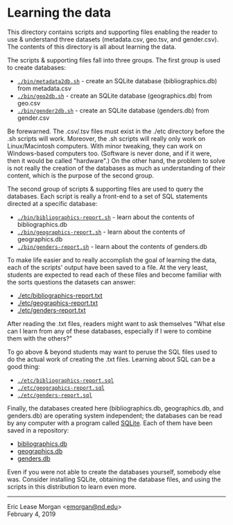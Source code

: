 # Learning the data

This directory contains scripts and supporting files enabling the reader to use &amp; understand three datasets (metadata.csv, geo.tsv, and gender.csv). The contents of this directory is all about learning the data.

The scripts &amp; supporting files fall into three groups. The first group is used to create databases:

  * [`./bin/metadata2db.sh`](./bin/metadata2db.sh) - create an SQLite database (bibliographics.db) from metadata.csv
  * [`./bin/geo2db.sh`](./bin/geo2db.sh) - create an SQLite database (geographics.db) from geo.csv
  * [`./bin/gender2db.sh`](./bin/gender2db.sh) - create an SQLite database (genders.db) from gender.csv

Be forewarned. The .csv/.tsv files must exist in the ./etc directory before the .sh scripts will work. Moreover, the .sh scripts will really only work on Linux/Macintosh computers. With minor tweaking, they can work on Windows-based computers too. (Software is never done, and if it were, then it would be called "hardware".) On the other hand, the problem to solve is not really the creation of the databases as much as understanding of their content, which is the purpose of the second group.

The second group of scripts &amp; supporting files are used to query the databases. Each script is really a front-end to a set of SQL statements directed at a specific database:

  * [`./bin/bibliographics-report.sh`](./bin/bibliographics-report.sh) - learn about the contents of bibliographics.db
  * [`./bin/geographics-report.sh`](./bin/geographics-report.sh) - learn about the contents of geographics.db
  * [`./bin/genders-report.sh`](./bin/genders-report.sh) - learn about the contents of genders.db

To make life easier and to really accomplish the goal of learning the data, each of the scripts' output have been saved to a file. At the very least, students are expected to read each of these files and become familiar with the sorts questions the datasets can answer:

  * [./etc/bibliographics-report.txt](./etc/bibliographics-report.txt)
  * [./etc/geographics-report.txt](./etc/geographics-report.txt)
  * [./etc/genders-report.txt](./etc/genders-report.txt)

After reading the .txt files, readers might want to ask themselves "What else can I learn from any of these databases, especially if I were to combine them with the others?"

To go above &amp; beyond students may want to peruse the SQL files used to do the actual work of creating the .txt files. Learning about SQL can be a good thing:

  * [`./etc/bibliographics-report.sql`](./etc/bibliographics-report.sql)
  * [`./etc/geographics-report.sql`](./etc/geographics-report.sql)
  * [`./etc/genders-report.sql`](./etc/genders-report.sql)

Finally, the databases created here (bibliographics.db, geographics.db, and genders.db) are operating system independent; the databases can be read by any computer with a program called [SQLite](https://www.sqlite.org/). Each of them have been saved in a repository:

  * [bibliographics.db](https://osf.io/smp9b/?view_only=96827ce8db844cb4ab352f07bd5ebad0)
  * [geographics.db](https://osf.io/exv78/?view_only=96827ce8db844cb4ab352f07bd5ebad0)
  * [genders.db](https://osf.io/8zgm3/?view_only=96827ce8db844cb4ab352f07bd5ebad0)

Even if you were not able to create the databases yourself, somebody else was. Consider installing SQLite, obtaining the database files, and using the scripts in this distribution to learn even more.

---
Eric Lease Morgan &lt;emorgan@nd.edu&gt;  
February 4, 2019
